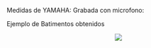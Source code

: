 Medidas de YAMAHA:
Grabada con microfono:

Ejemplo de Batimentos obtenidos
<p align="center">
  <img  src=https://github.com/saguileran/Acoustics-Instruments/blob/master/Experiment/Measurements/Flute/Caro/YAMAHA/Screenshot_4.png>
</p>
